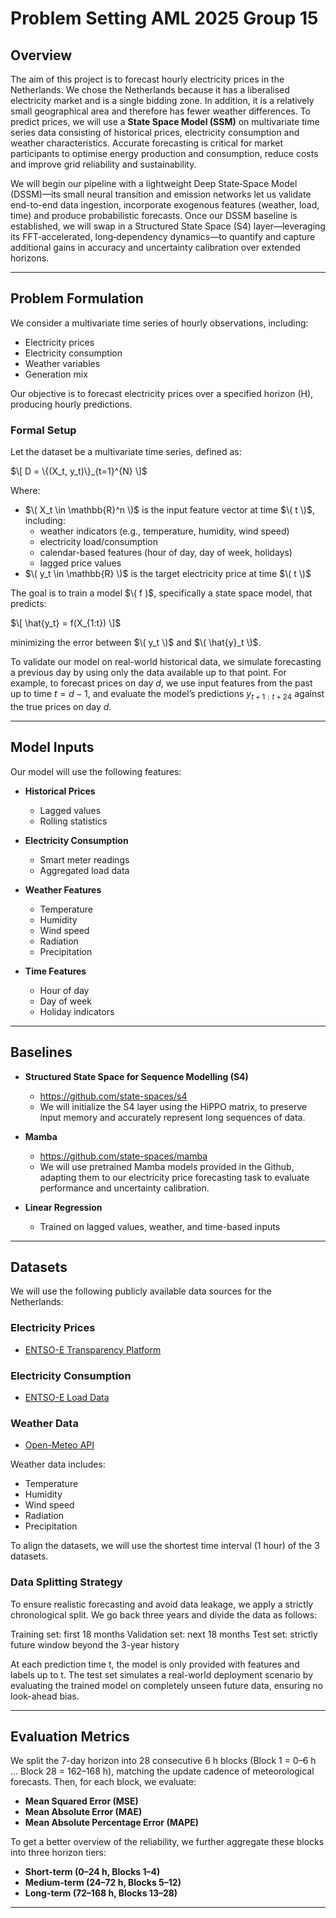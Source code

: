 # Problem Setting AML 2025 Group 15
## Overview

The aim of this project is to forecast hourly electricity prices in the Netherlands. We chose the Netherlands because it has a liberalised electricity market and is a single bidding zone. In addition, it is a relatively small geographical area and therefore has fewer weather differences. To predict prices, we will use a **State Space Model (SSM)** on multivariate time series data consisting of historical prices, electricity consumption and weather characteristics. Accurate forecasting is critical for market participants to optimise energy production and consumption, reduce costs and improve grid reliability and sustainability.

We will begin our pipeline with a lightweight Deep State‐Space Model (DSSM)—its small neural transition and emission networks let us validate end-to-end data ingestion, incorporate exogenous features (weather, load, time) and produce probabilistic forecasts. Once our DSSM baseline is established, we will swap in a Structured State Space (S4) layer—leveraging its FFT‐accelerated, long‐dependency dynamics—to quantify and capture additional gains in accuracy and uncertainty calibration over extended horizons.

---

## Problem Formulation

We consider a multivariate time series of hourly observations, including:
- Electricity prices  
- Electricity consumption  
- Weather variables  
- Generation mix  

Our objective is to forecast electricity prices over a specified horizon \(H\), producing hourly predictions.



### Formal Setup

Let the dataset be a multivariate time series, defined as:

$\[
D = \{(X_t, y_t)\}_{t=1}^{N}
\]$

Where:

- $\( X_t \in \mathbb{R}^n \)$ is the input feature vector at time $\( t \)$, including:
    - weather indicators (e.g., temperature, humidity, wind speed)
    - electricity load/consumption
    - calendar-based features (hour of day, day of week, holidays)
    - lagged price values
- $\( y_t \in \mathbb{R} \)$ is the target electricity price at time $\( t \)$

The goal is to train a model $\( f )$, specifically a state space model, that predicts:

$\[
\hat{y_t} = f(X_{1:t})
\]$

minimizing the error between $\( y_t \)$ and $\( \hat{y}_t \)$.

To validate our model on real-world historical data, we simulate forecasting a previous day by using only the data available up to that point. For example, to forecast prices on day $d$, we use input features from the past up to time $t=d−1$, and evaluate the model’s predictions $y_{t+1:t+24}$ against the true prices on day $d$.

---

## Model Inputs

Our model will use the following features:

- **Historical Prices**  
  - Lagged values  
  - Rolling statistics  

- **Electricity Consumption**  
  - Smart meter readings  
  - Aggregated load data  

- **Weather Features**  
  - Temperature  
  - Humidity  
  - Wind speed  
  - Radiation  
  - Precipitation  

- **Time Features**  
  - Hour of day  
  - Day of week  
  - Holiday indicators  

---

## Baselines

- **Structured State Space for Sequence Modelling (S4)**
    - https://github.com/state-spaces/s4
    - We will initialize the S4 layer using the HiPPO matrix, to preserve input memory and accurately represent long sequences of data.

- **Mamba**
    - https://github.com/state-spaces/mamba
    - We will use pretrained Mamba models provided in the Github, adapting them to our electricity price forecasting task to evaluate performance and uncertainty calibration.

- **Linear Regression**  
  - Trained on lagged values, weather, and time-based inputs  

---

## Datasets

We will use the following publicly available data sources for the Netherlands:

### Electricity Prices
- [ENTSO-E Transparency Platform](https://transparency.entsoe.eu/)

### Electricity Consumption
- [ENTSO-E Load Data](https://transparency.entsoe.eu/)

### Weather Data
- [Open-Meteo API](https://open-meteo.com/)

Weather data includes:
- Temperature  
- Humidity  
- Wind speed  
- Radiation  
- Precipitation

To align the datasets, we will use the shortest time interval (1 hour) of the 3 datasets. 

### Data Splitting Strategy
To ensure realistic forecasting and avoid data leakage, we apply a strictly chronological split. We go back three years and divide the data as follows:

Training set: first 18 months
Validation set: next 18 months
Test set: strictly future window beyond the 3-year history

At each prediction time t, the model is only provided with features and labels up to t. The test set simulates a real-world deployment scenario by evaluating the trained model on completely unseen future data, ensuring no look-ahead bias.

---

## Evaluation Metrics

We split the 7-day horizon into 28 consecutive 6 h blocks (Block 1 = 0–6 h … Block 28 = 162–168 h), matching the update cadence of meteorological forecasts. Then, for each block, we evaluate:

- **Mean Squared Error (MSE)**
- **Mean Absolute Error (MAE)**
- **Mean Absolute Percentage Error (MAPE)**

To get a better overview of the reliability, we further aggregate these blocks into three horizon tiers:

- **Short-term (0–24 h, Blocks 1–4)**
- **Medium-term (24–72 h, Blocks 5–12)**
- **Long-term (72–168 h, Blocks 13–28)**





---



